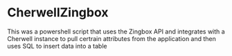 # CherwellZingbox

This was a powershell script that uses the Zingbox API and integrates with a Cherwell instance to pull certrain attributes from the application and then uses SQL to insert data into a table
